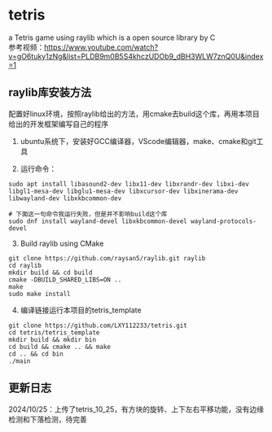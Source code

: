 # tetris
a Tetris game using raylib which is a open source library by C  
参考视频：https://www.youtube.com/watch?v=gO6tuky1zNg&list=PLDB9m0B5S4khczUDOb9_dBH3WLW7znQ0U&index=1

## raylib库安装方法  
配置好linux环境，按照raylib给出的方法，用cmake去build这个库，再用本项目给出的开发框架编写自己的程序
1. ubuntu系统下，安装好GCC编译器，VScode编辑器，make、cmake和git工具  

2. 运行命令：
```
sudo apt install libasound2-dev libx11-dev libxrandr-dev libxi-dev libgl1-mesa-dev libglu1-mesa-dev libxcursor-dev libxinerama-dev libwayland-dev libxkbcommon-dev  
```
    
```
# 下面这一句命令我运行失败，但是并不影响build这个库  
sudo dnf install wayland-devel libxkbcommon-devel wayland-protocols-devel  
```

3. Build raylib using CMake
```
git clone https://github.com/raysan5/raylib.git raylib
cd raylib
mkdir build && cd build
cmake -DBUILD_SHARED_LIBS=ON ..
make
sudo make install
```
4. 编译链接运行本项目的tetris_template
```
git clone https://github.com/LXY112233/tetris.git
cd tetris/tetris_template
mkdir build && mkdir bin
cd build && cmake .. && make
cd .. && cd bin
./main
```

## 更新日志  
2024/10/25：上传了tetris_10_25，有方块的旋转、上下左右平移功能，没有边缘检测和下落检测，待完善

